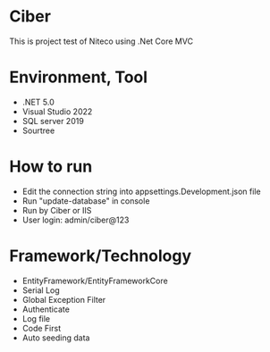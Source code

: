 # Ciber
This is project test of Niteco using .Net Core MVC

# Environment, Tool
- .NET 5.0
- Visual Studio 2022
- SQL server 2019
- Sourtree
# How to run
- Edit the connection string into appsettings.Development.json file
- Run "update-database" in console
- Run by Ciber or IIS
- User login: admin/ciber@123
# Framework/Technology
- EntityFramework/EntityFrameworkCore
- Serial Log
- Global Exception Filter
- Authenticate
- Log file
- Code First
- Auto seeding data
